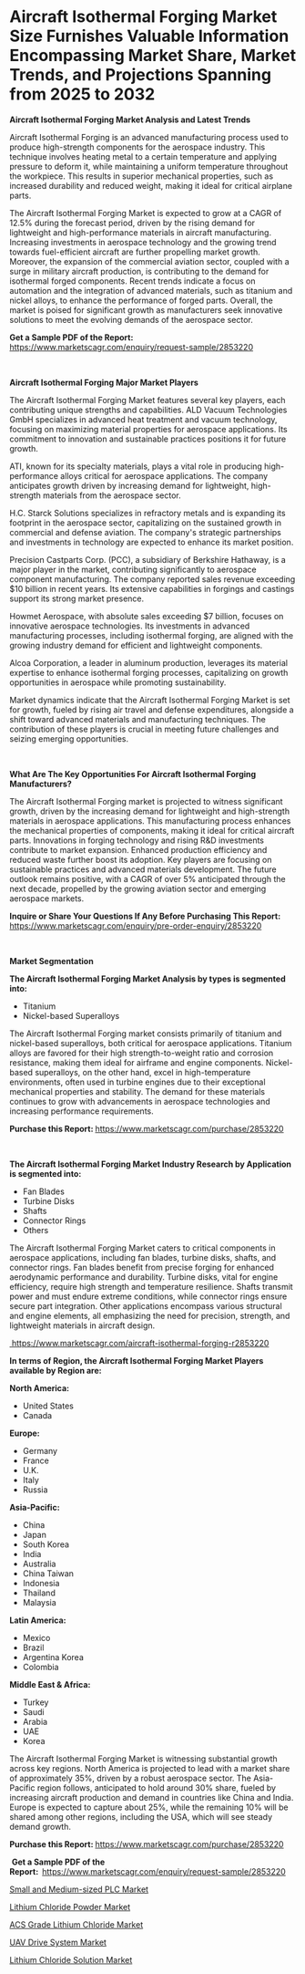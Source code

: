 <p><h1>Aircraft Isothermal Forging Market Size Furnishes Valuable Information Encompassing Market Share, Market Trends, and Projections Spanning from 2025 to 2032</h1></p><p><strong>Aircraft Isothermal Forging Market Analysis and Latest Trends</strong></p>
<p><p>Aircraft Isothermal Forging is an advanced manufacturing process used to produce high-strength components for the aerospace industry. This technique involves heating metal to a certain temperature and applying pressure to deform it, while maintaining a uniform temperature throughout the workpiece. This results in superior mechanical properties, such as increased durability and reduced weight, making it ideal for critical airplane parts.</p><p>The Aircraft Isothermal Forging Market is expected to grow at a CAGR of 12.5% during the forecast period, driven by the rising demand for lightweight and high-performance materials in aircraft manufacturing. Increasing investments in aerospace technology and the growing trend towards fuel-efficient aircraft are further propelling market growth. Moreover, the expansion of the commercial aviation sector, coupled with a surge in military aircraft production, is contributing to the demand for isothermal forged components. Recent trends indicate a focus on automation and the integration of advanced materials, such as titanium and nickel alloys, to enhance the performance of forged parts. Overall, the market is poised for significant growth as manufacturers seek innovative solutions to meet the evolving demands of the aerospace sector.</p></p>
<p><strong>Get a Sample PDF of the Report:&nbsp;</strong> <a href="https://www.marketscagr.com/enquiry/request-sample/2853220?utm_campaign=1905&utm_medium=2&utm_source=Github&utm_content=ia&utm_term=11032025&utm_id=aircraft-isothermal-forging">https://www.marketscagr.com/enquiry/request-sample/2853220</a></p>
<p>&nbsp;</p>
<p><strong>Aircraft Isothermal Forging Major Market Players</strong></p>
<p><p>The Aircraft Isothermal Forging Market features several key players, each contributing unique strengths and capabilities. ALD Vacuum Technologies GmbH specializes in advanced heat treatment and vacuum technology, focusing on maximizing material properties for aerospace applications. Its commitment to innovation and sustainable practices positions it for future growth.</p><p>ATI, known for its specialty materials, plays a vital role in producing high-performance alloys critical for aerospace applications. The company anticipates growth driven by increasing demand for lightweight, high-strength materials from the aerospace sector.</p><p>H.C. Starck Solutions specializes in refractory metals and is expanding its footprint in the aerospace sector, capitalizing on the sustained growth in commercial and defense aviation. The company's strategic partnerships and investments in technology are expected to enhance its market position.</p><p>Precision Castparts Corp. (PCC), a subsidiary of Berkshire Hathaway, is a major player in the market, contributing significantly to aerospace component manufacturing. The company reported sales revenue exceeding $10 billion in recent years. Its extensive capabilities in forgings and castings support its strong market presence.</p><p>Howmet Aerospace, with absolute sales exceeding $7 billion, focuses on innovative aerospace technologies. Its investments in advanced manufacturing processes, including isothermal forging, are aligned with the growing industry demand for efficient and lightweight components.</p><p>Alcoa Corporation, a leader in aluminum production, leverages its material expertise to enhance isothermal forging processes, capitalizing on growth opportunities in aerospace while promoting sustainability. </p><p>Market dynamics indicate that the Aircraft Isothermal Forging Market is set for growth, fueled by rising air travel and defense expenditures, alongside a shift toward advanced materials and manufacturing techniques. The contribution of these players is crucial in meeting future challenges and seizing emerging opportunities.</p></p>
<p>&nbsp;</p>
<p><strong>What Are The Key Opportunities For Aircraft Isothermal Forging Manufacturers?</strong></p>
<p><p>The Aircraft Isothermal Forging market is projected to witness significant growth, driven by the increasing demand for lightweight and high-strength materials in aerospace applications. This manufacturing process enhances the mechanical properties of components, making it ideal for critical aircraft parts. Innovations in forging technology and rising R&D investments contribute to market expansion. Enhanced production efficiency and reduced waste further boost its adoption. Key players are focusing on sustainable practices and advanced materials development. The future outlook remains positive, with a CAGR of over 5% anticipated through the next decade, propelled by the growing aviation sector and emerging aerospace markets.</p></p>
<p><strong>Inquire or Share Your Questions If Any Before Purchasing This Report:</strong> <a href="https://www.marketscagr.com/enquiry/pre-order-enquiry/2853220?utm_campaign=1905&utm_medium=2&utm_source=Github&utm_content=ia&utm_term=11032025&utm_id=aircraft-isothermal-forging">https://www.marketscagr.com/enquiry/pre-order-enquiry/2853220</a></p>
<p>&nbsp;</p>
<p><strong>Market Segmentation</strong></p>
<p><strong>The Aircraft Isothermal Forging Market Analysis by types is segmented into:</strong></p>
<p><ul><li>Titanium</li><li>Nickel-based Superalloys</li></ul></p>
<p><p>The Aircraft Isothermal Forging market consists primarily of titanium and nickel-based superalloys, both critical for aerospace applications. Titanium alloys are favored for their high strength-to-weight ratio and corrosion resistance, making them ideal for airframe and engine components. Nickel-based superalloys, on the other hand, excel in high-temperature environments, often used in turbine engines due to their exceptional mechanical properties and stability. The demand for these materials continues to grow with advancements in aerospace technologies and increasing performance requirements.</p></p>
<p><strong>Purchase this Report:&nbsp;</strong><a href="https://www.marketscagr.com/purchase/2853220?utm_campaign=1905&utm_medium=2&utm_source=Github&utm_content=ia&utm_term=11032025&utm_id=aircraft-isothermal-forging">https://www.marketscagr.com/purchase/2853220</a></p>
<p>&nbsp;</p>
<p><strong>The Aircraft Isothermal Forging Market Industry Research by Application is segmented into:</strong></p>
<p><ul><li>Fan Blades</li><li>Turbine Disks</li><li>Shafts</li><li>Connector Rings</li><li>Others</li></ul></p>
<p><p>The Aircraft Isothermal Forging Market caters to critical components in aerospace applications, including fan blades, turbine disks, shafts, and connector rings. Fan blades benefit from precise forging for enhanced aerodynamic performance and durability. Turbine disks, vital for engine efficiency, require high strength and temperature resilience. Shafts transmit power and must endure extreme conditions, while connector rings ensure secure part integration. Other applications encompass various structural and engine elements, all emphasizing the need for precision, strength, and lightweight materials in aircraft design.</p></p>
<p><a href="https://www.marketscagr.com/aircraft-isothermal-forging-r2853220?utm_campaign=1905&utm_medium=2&utm_source=Github&utm_content=ia&utm_term=11032025&utm_id=aircraft-isothermal-forging">&nbsp;https://www.marketscagr.com/aircraft-isothermal-forging-r2853220</a></p>
<p><strong>In terms of Region, the Aircraft Isothermal Forging Market Players available by Region are:</strong></p>
<p>
    <p> <strong> North America: </strong>
        <ul>
            <li>United States</li>
            <li>Canada</li>
        </ul>
        </p> 
    <p> <strong> Europe: </strong>
        <ul>
            <li>Germany</li>
            <li>France</li>
            <li>U.K.</li>
            <li>Italy</li>
            <li>Russia</li>
        </ul>
        </p> 
    <p> <strong> Asia-Pacific: </strong>
        <ul>
            <li>China</li>
            <li>Japan</li>
            <li>South Korea</li>
            <li>India</li>
            <li>Australia</li>
            <li>China Taiwan</li>
            <li>Indonesia</li>
            <li>Thailand</li>
            <li>Malaysia</li>
        </ul>
        </p> 
    <p> <strong> Latin America: </strong>
        <ul>
            <li>Mexico</li>
            <li>Brazil</li>
            <li>Argentina Korea</li>
            <li>Colombia</li>
        </ul>
        </p> 
    <p> <strong> Middle East & Africa: </strong>
        <ul>
            <li>Turkey</li>
            <li>Saudi</li>
            <li>Arabia</li>
            <li>UAE</li>
            <li>Korea</li>
        </ul>
    </p>
    </p>
<p><p>The Aircraft Isothermal Forging Market is witnessing substantial growth across key regions. North America is projected to lead with a market share of approximately 35%, driven by a robust aerospace sector. The Asia-Pacific region follows, anticipated to hold around 30% share, fueled by increasing aircraft production and demand in countries like China and India. Europe is expected to capture about 25%, while the remaining 10% will be shared among other regions, including the USA, which will see steady demand growth.</p></p>
<p><strong>Purchase this Report: </strong><a href="https://www.marketscagr.com/purchase/2853220?utm_campaign=1905&utm_medium=2&utm_source=Github&utm_content=ia&utm_term=11032025&utm_id=aircraft-isothermal-forging">https://www.marketscagr.com/purchase/2853220</a></p>
<p>&nbsp;<strong>Get a Sample PDF of the Report:&nbsp;&nbsp;</strong><a href="https://www.marketscagr.com/enquiry/request-sample/2853220?utm_campaign=1905&utm_medium=2&utm_source=Github&utm_content=ia&utm_term=11032025&utm_id=aircraft-isothermal-forging">https://www.marketscagr.com/enquiry/request-sample/2853220</a></p>
<p><strong></strong></p>
<p><p><a href="https://github.com/spehnluenaru/Market-Research-Report-List-1/blob/main/small-and-medium-sized-plc-market.md?utm_campaign=1905&utm_medium=2&utm_source=Github&utm_content=ia&utm_term=11032025&utm_id=aircraft-isothermal-forging">Small and Medium-sized PLC Market</a></p><p><a href="https://github.com/kluviabolofo/Market-Research-Report-List-1/blob/main/lithium-chloride-powder-market.md?utm_campaign=1905&utm_medium=2&utm_source=Github&utm_content=ia&utm_term=11032025&utm_id=aircraft-isothermal-forging">Lithium Chloride Powder Market</a></p><p><a href="https://github.com/alefermeivys/Market-Research-Report-List-1/blob/main/acs-grade-lithium-chloride-market.md?utm_campaign=1905&utm_medium=2&utm_source=Github&utm_content=ia&utm_term=11032025&utm_id=aircraft-isothermal-forging">ACS Grade Lithium Chloride Market</a></p><p><a href="https://github.com/jaspartatin/Market-Research-Report-List-1/blob/main/uav-drive-system-market.md?utm_campaign=1905&utm_medium=2&utm_source=Github&utm_content=ia&utm_term=11032025&utm_id=aircraft-isothermal-forging">UAV Drive System Market</a></p><p><a href="https://github.com/toghojbeinta/Market-Research-Report-List-1/blob/main/lithium-chloride-solution-market.md?utm_campaign=1905&utm_medium=2&utm_source=Github&utm_content=ia&utm_term=11032025&utm_id=aircraft-isothermal-forging">Lithium Chloride Solution Market</a></p></p>